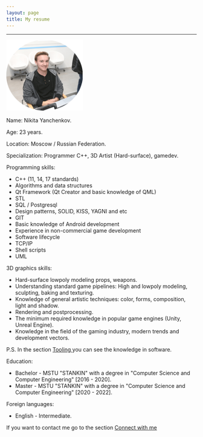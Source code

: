 ```yaml
---
layout: page
title: My resume
---
```


---

<img  src="public/img/face.png" alt="Фото автора блога" style="width: 40%; height: auto; margin: 0 auto;"/>

Name: Nikita Yanchenkov.

Age: 23 years.

Location: Moscow / Russian Federation.

Specialization: Programmer С++, 3D Artist (Hard-surface), gamedev.

Programming skills:

- C++ (11, 14, 17 standards)
- Algorithms and data structures
- Qt Framework (Qt Creator and basic knowledge of QML)
- STL
- SQL / Postgresql
- Design patterns, SOLID, KISS, YAGNI and etc
- GIT
- Basic knowledge of Android development
- Experience in non-commercial game development
- Software lifecycle
- TCP/IP
- Shell scripts
- UML

3D graphics skills:

- Hard-surface lowpoly modeling props, weapons.
- Understanding standard game pipelines: High and lowpoly modeling, sculpting, baking and texturing. 
- Knowledge of general artistic techniques: color, forms, composition, light and shadow.
- Rendering and postprocessing.
- The minimum required knowledge in popular game engines (Unity, Unreal Engine).
- Knowledge in the field of the gaming industry, modern trends and development vectors.

P.S. In the section <a href="https://nikiyani.github.io/tooling" target="_blank"> Tooling </a> you can see the knowledge in software.

Education: 

- Bachelor - MSTU "STANKIN" with a degree in "Computer Science and Computer Engineering" [2016 - 2020].
- Master - MSTU "STANKIN" with a degree in "Computer Science and Computer Engineering" [2020 - 2022].

Foreign languages:

- English - Intermediate.

If you want to contact me go to the section <a href="https://nikiyani.github.io/connect_with_me" target="_blank"> Connect with me </a> 





